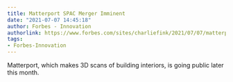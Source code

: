 ```yaml
---
title: Matterport SPAC Merger Imminent
date: "2021-07-07 14:45:18"
author: Forbes - Innovation
authorlink: https://www.forbes.com/sites/charliefink/2021/07/07/matterport-spac-merger-imminent/
tags:
- Forbes-Innovation
---
```

Matterport, which makes 3D scans of building interiors, is going public later this month.